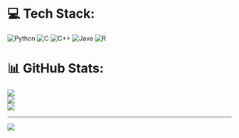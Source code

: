 

# 💻 Tech Stack:
![Python](https://img.shields.io/badge/python-3670A0?style=for-the-badge&logo=python&logoColor=ffdd54) ![C](https://img.shields.io/badge/c-%2300599C.svg?style=for-the-badge&logo=c&logoColor=white) ![C++](https://img.shields.io/badge/c++-%2300599C.svg?style=for-the-badge&logo=c%2B%2B&logoColor=white) ![Java](https://img.shields.io/badge/java-%23ED8B00.svg?style=for-the-badge&logo=openjdk&logoColor=white) ![R](https://img.shields.io/badge/r-%23276DC3.svg?style=for-the-badge&logo=r&logoColor=white)
# 📊 GitHub Stats:
![](https://github-readme-stats.vercel.app/api?username=Raghavendra-&theme=dark&hide_border=false&include_all_commits=false&count_private=false)<br/>
![](https://nirzak-streak-stats.vercel.app/?user=Raghavendra-&theme=dark&hide_border=false)<br/>
![](https://github-readme-stats.vercel.app/api/top-langs/?username=Raghavendra-&theme=dark&hide_border=false&include_all_commits=false&count_private=false&layout=compact)

---
[![](https://visitcount.itsvg.in/api?id=Raghavendra-&icon=0&color=0)](https://visitcount.itsvg.in)

<!-- Proudly created with GPRM ( https://gprm.itsvg.in ) -->
